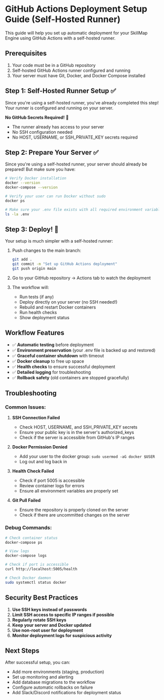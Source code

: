 # GitHub Actions Deployment Setup Guide (Self-Hosted Runner)

This guide will help you set up automatic deployment for your SkillMap Engine using GitHub Actions with a self-hosted runner.

## Prerequisites

1. Your code must be in a GitHub repository
2. Self-hosted GitHub Actions runner configured and running
3. Your server must have Git, Docker, and Docker Compose installed

## Step 1: Self-Hosted Runner Setup ✅

Since you're using a self-hosted runner, you've already completed this step! Your runner is configured and running on your server.

**No GitHub Secrets Required!** 🎉
- The runner already has access to your server
- No SSH configuration needed
- No HOST, USERNAME, or SSH_PRIVATE_KEY secrets required

## Step 2: Prepare Your Server ✅

Since you're using a self-hosted runner, your server should already be prepared! But make sure you have:

```bash
# Verify Docker installation
docker --version
docker-compose --version

# Verify your user can run Docker without sudo
docker ps

# Make sure your .env file exists with all required environment variables
ls -la .env
```

## Step 3: Deploy! 🚀

Your setup is much simpler with a self-hosted runner:

1. Push changes to the main branch:
   ```bash
   git add .
   git commit -m "Set up GitHub Actions deployment"
   git push origin main
   ```

2. Go to your GitHub repository → Actions tab to watch the deployment

3. The workflow will:
   - Run tests (if any)
   - Deploy directly on your server (no SSH needed!)
   - Rebuild and restart Docker containers
   - Run health checks
   - Show deployment status

## Workflow Features

- ✅ **Automatic testing** before deployment
- ✅ **Environment preservation** (your .env file is backed up and restored)
- ✅ **Graceful container shutdown** with timeout
- ✅ **Docker cleanup** to free up space
- ✅ **Health checks** to ensure successful deployment
- ✅ **Detailed logging** for troubleshooting
- ✅ **Rollback safety** (old containers are stopped gracefully)

## Troubleshooting

### Common Issues:

1. **SSH Connection Failed**
   - Check HOST, USERNAME, and SSH_PRIVATE_KEY secrets
   - Ensure your public key is in the server's authorized_keys
   - Check if the server is accessible from GitHub's IP ranges

2. **Docker Permission Denied**
   - Add your user to the docker group: `sudo usermod -aG docker $USER`
   - Log out and log back in

3. **Health Check Failed**
   - Check if port 5005 is accessible
   - Review container logs for errors
   - Ensure all environment variables are properly set

4. **Git Pull Failed**
   - Ensure the repository is properly cloned on the server
   - Check if there are uncommitted changes on the server

### Debug Commands:

```bash
# Check container status
docker-compose ps

# View logs
docker-compose logs

# Check if port is accessible
curl http://localhost:5005/health

# Check Docker daemon
sudo systemctl status docker
```

## Security Best Practices

1. **Use SSH keys instead of passwords**
2. **Limit SSH access to specific IP ranges if possible**
3. **Regularly rotate SSH keys**
4. **Keep your server and Docker updated**
5. **Use non-root user for deployment**
6. **Monitor deployment logs for suspicious activity**

## Next Steps

After successful setup, you can:
- Add more environments (staging, production)
- Set up monitoring and alerting
- Add database migrations to the workflow
- Configure automatic rollbacks on failure
- Add Slack/Discord notifications for deployment status
